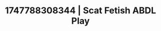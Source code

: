 ---
categories:
- ASMR tingles
- Thigh worship
- Gymnastics
- Self-pleasure
- Ebony
image: /assets/images/1747788308344.jpg
layout: post
seo:
  description: Featured content with high-quality Scat Fetish, ABDL Play. HD images
    available.
  keywords: Scat Fetish, ABDL Play
  og_image: /assets/images/1747788308344.jpg
  schema_type: VisualArtwork
tags:
- ABDL Play
- '#1747788308344'
- Scat Fetish
title: 1747788308344 | Scat Fetish ABDL Play
---